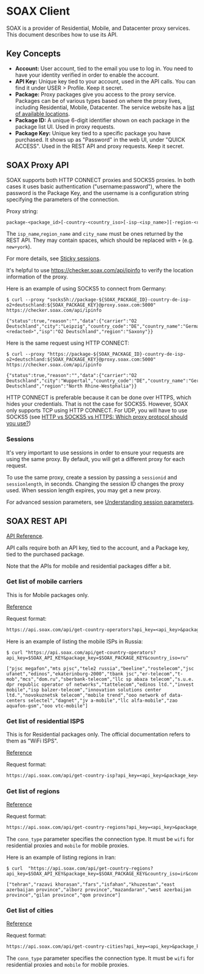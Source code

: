 # SOAX Client

SOAX is a provider of Residential, Mobile, and Datacenter proxy services. This document describes how to use its API.

## Key Concepts

* **Account:** User account, tied to the email you use to log in. You need to have your identity verified in order to enable the account.
* **API Key:** Unique key tied to your account, used in the API calls. You can find it under USER > Profile. Keep it secret.
* **Package:** Proxy packages give you access to the proxy service. Packages can be of various types based on where the proxy lives, including Residential, Mobile, Datacenter. The service website has a [list of available locations](https://soax.com/proxies/locations).
* **Package ID:** A unique 6-digit identifier shown on each package in the package list UI. Used in proxy requests.
* **Package Key:** Unique key tied to a specific package you have purchased. It shows up as "Password" in the web UI, under "QUICK ACCESS". Used in the REST API and proxy requests. Keep it secret.

## SOAX Proxy API

SOAX supports both HTTP CONNECT proxies and SOCKS5 proxies. In both cases it
uses basic authentication ("username:password"), where the password is the Package Key, and the username is a configuration string specifying the parameters of the connection.

Proxy string:

```txt
package-<package_id>[-country-<country_iso>[-isp-<isp_name>][-region-<region_name>[-city-<city_name>]]][-sessionid-<session_id>-[sessionlength-<session_length>]]:<package_key>@proxy.soax.com:5000
```

The `isp_name`,`region_name` and `city_name` must be ones returned by the REST API. They may contain spaces, which should be replaced with `+` (e.g. `new+york`).

For more details, see [Sticky sessions](https://helpcenter.soax.com/en/articles/6723733-sticky-sessions).

It's helpful to use <https://checker.soax.com/api/ipinfo> to verify the location information of the proxy.

Here is an example of using SOCKS5 to connect from Germany:

```console
$ curl --proxy "socks5h://package-${SOAX_PACKAGE_ID}-country-de-isp-o2+deutschland:${SOAX_PACKAGE_KEY}@proxy.soax.com:5000" https://checker.soax.com/api/ipinfo

{"status":true,"reason":"","data":{"carrier":"O2 Deutschland","city":"Leipzig","country_code":"DE","country_name":"Germany","ip":"<redacted>","isp":"O2 Deutschland","region":"Saxony"}}
```

Here is the same request using HTTP CONNECT:

```console
$ curl --proxy "https://package-${SOAX_PACKAGE_ID}-country-de-isp-o2+deutschland:${SOAX_PACKAGE_KEY}@proxy.soax.com:5000" https://checker.soax.com/api/ipinfo

{"status":true,"reason":"","data":{"carrier":"O2 Deutschland","city":"Wuppertal","country_code":"DE","country_name":"Germany","ip":"176.1.206.77","isp":"O2 Deutschland","region":"North Rhine-Westphalia"}}
```

HTTP CONNECT is preferable because it can be done over HTTPS, which hides your credentials. That is not the case for SOCKS5. However, SOAX only supports TCP using HTTP CONNECT. For UDP, you will have to use SOCKS5 (see [HTTP vs SOCKS5 vs HTTPS: Which proxy protocol should you use?](https://helpcenter.soax.com/en/articles/7241369-http-vs-socks5-vs-https-which-proxy-protocol-should-you-use))

### Sessions

It's very important to use sessions in order to ensure your requests are using the same proxy. By default, you will get a different proxy for each request.

To use the same proxy, create a session by passing a `sessionid` and `sessionlength`, in seconds. Changing the session ID changes the proxy used. When session length expires, you may get a new proxy.

For advanced session parameters, see [Understanding session parameters](https://helpcenter.soax.com/en/articles/9939557-understanding-session-parameters).

## SOAX REST API

[API Reference](https://helpcenter.soax.com/en/collections/3470979-api).

API calls require both an API key, tied to the account, and a Package key, tied to the purchased package.

Note that the APIs for mobile and residential packages differ a bit.

### Get list of mobile carriers

This is for Mobile packages only.

[Reference](https://helpcenter.soax.com/en/articles/6228381-getting-a-list-of-mobile-carriers)

Request format:

```txt
https://api.soax.com/api/get-country-operators?api_key=<api_key>&package_key=<package_key>&country_iso=<country_iso>[&region=<region_name>[&city=<city_name>]]
```

Here is an example of listing the mobile ISPs in Russia:

```console
$ curl "https://api.soax.com/api/get-country-operators?api_key=$SOAX_API_KEY&package_key=$SOAX_PACKAGE_KEY&country_iso=ru"

["pjsc megafon","mts pjsc","tele2 russia","beeline","rostelecom","jsc ufanet","edinos","ekaterinburg-2000","tbank jsc","er-telecom","t-mob","mcs","dom.ru","sberbank-telecom","llc sp abaza telecom","s.u.e. dpr republic operator of networks","tattelecom","edinos ltd.","invest mobile","isp balzer-telecom","innovation solutions center ltd.","novokuznetsk telecom","mobile trend","ooo network of data-centers selectel","dagnet","jv a-mobile","llc alfa-mobile","zao aquafon-gsm","ooo vtc-mobile"]
```

### Get list of residential ISPS

This is for Residential packages only. The official documentation refers to them as "WiFi ISPS".

[Reference](https://helpcenter.soax.com/en/articles/6228391-getting-a-list-of-wifi-isps)

Request format:

```txt
https://api.soax.com/api/get-country-isp?api_key=<api_key>&package_key=<package_key>&country_iso=<country_iso>[&region=<region_name>[&city=<city_name>]]
```

### Get list of regions

[Reference](https://helpcenter.soax.com/en/articles/6227864-getting-a-list-of-regions)

Request format:

```txt
https://api.soax.com/api/get-country-regions?api_key=<api_key>&package_key=<package_key>&country_iso=<country_iso>&conn_type=<conn_type>[&provider=<provider>]
```

The `conn_type` parameter specifies the connection type. It must be `wifi` for residential proxies and `mobile` for mobile proxies.

Here is an example of listing regions in Iran:

```console
$ curl  "https://api.soax.com/api/get-country-regions?api_key=$SOAX_API_KEY&package_key=$SOAX_PACKAGE_KEY&country_iso=ir&conn_type=mobile"

["tehran","razavi khorasan","fars","isfahan","khuzestan","east azerbaijan province","alborz province","mazandaran","west azerbaijan province","gilan province","qom province"]
```

### Get list of cities

[Reference](https://helpcenter.soax.com/en/articles/6228092-getting-a-list-of-cities)

Request format:

```txt
https://api.soax.com/api/get-country-cities?api_key=<api_key>&package_key=<package_key>&country_iso=<country_iso>&conn_type=<conn_type>[&provider=<provider_name>[&region=<region_name>]]
```

The `conn_type` parameter specifies the connection type. It must be `wifi` for residential proxies and `mobile` for mobile proxies.
